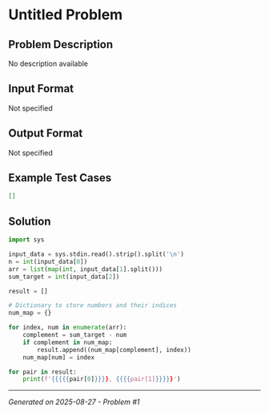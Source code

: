 # Untitled Problem

## Problem Description
No description available

## Input Format
Not specified

## Output Format
Not specified

## Example Test Cases
```json
[]
```

## Solution
```python
import sys

input_data = sys.stdin.read().strip().split('\n')
n = int(input_data[0])
arr = list(map(int, input_data[1].split()))
sum_target = int(input_data[2])

result = []

# Dictionary to store numbers and their indices
num_map = {}

for index, num in enumerate(arr):
    complement = sum_target - num
    if complement in num_map:
        result.append((num_map[complement], index))
    num_map[num] = index

for pair in result:
    print(f'{{{{{pair[0]}}}}, {{{{pair[1]}}}}}')
```

---
*Generated on 2025-08-27 - Problem #1*